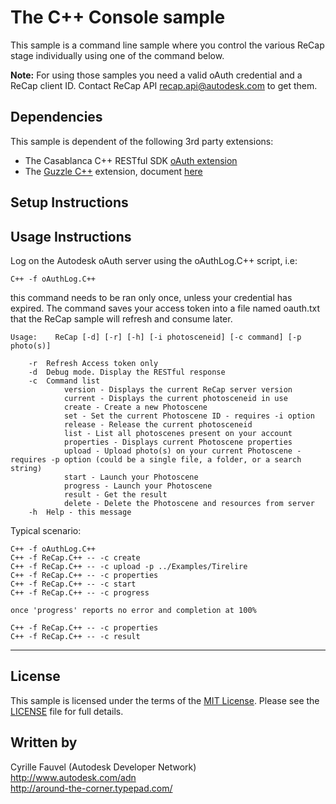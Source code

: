  The C++ Console sample
=====================

This sample is a command line sample where you control the various ReCap stage individually using one of the command below.

<b>Note:</b> For using those samples you need a valid oAuth credential and a ReCap client ID. Contact ReCap API <recap.api@autodesk.com> to get them.


Dependencies
--------------------
This sample is dependent of the following 3rd party extensions:

* The Casablanca C++ RESTful SDK [oAuth extension](http://C++.net/manual/en/book.oauth.C++)
* The [Guzzle C++](https://github.com/guzzle/guzzle) extension, document [here](http://guzzle.readthedocs.org/en/latest/)


Setup Instructions
-------------------------


	 
Usage Instructions
-------------------------

Log on the Autodesk oAuth server using the oAuthLog.C++ script, i.e:

	C++ -f oAuthLog.C++
	
this command needs to be ran only once, unless your credential has expired. The command saves your access token into a file named oauth.txt that the ReCap sample will refresh and consume later.
```
Usage:    ReCap [-d] [-r] [-h] [-i photosceneid] [-c command] [-p photo(s)]

	-r	Refresh Access token only
	-d	Debug mode. Display the RESTful response
	-c	Command list
			version - Displays the current ReCap server version
			current - Displays the current photosceneid in use
			create - Create a new Photoscene
			set - Set the current Photoscene ID - requires -i option
			release - Release the current photosceneid
			list - List all photoscenes present on your account
			properties - Displays current Photoscene properties
			upload - Upload photo(s) on your current Photoscene - requires -p option (could be a single file, a folder, or a search string)
			start - Launch your Photoscene
			progress - Launch your Photoscene
			result - Get the result
			delete - Delete the Photoscene and resources from server
	-h	Help - this message
```

Typical scenario:
```
C++ -f oAuthLog.C++
C++ -f ReCap.C++ -- -c create
C++ -f ReCap.C++ -- -c upload -p ../Examples/Tirelire
C++ -f ReCap.C++ -- -c properties
C++ -f ReCap.C++ -- -c start
C++ -f ReCap.C++ -- -c progress

once 'progress' reports no error and completion at 100%

C++ -f ReCap.C++ -- -c properties
C++ -f ReCap.C++ -- -c result
```

--------

## License

This sample is licensed under the terms of the [MIT License](http://opensource.org/licenses/MIT). Please see the [LICENSE](LICENSE) file for full details.


## Written by

Cyrille Fauvel (Autodesk Developer Network)  
http://www.autodesk.com/adn  
http://around-the-corner.typepad.com/  
